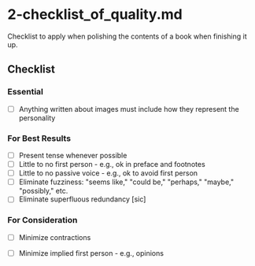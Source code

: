 
# 2-checklist_of_quality.md

Checklist to apply when polishing the contents of a book when finishing it up.

## Checklist

### Essential

- [ ] Anything written about images must include how they represent the personality

### For Best Results

- [ ] Present tense whenever possible
- [ ] Little to no first person - e.g., ok in preface and footnotes
- [ ] Little to no passive voice - e.g., ok to avoid first person
- [ ] Eliminate fuzziness: "seems like," "could be," "perhaps," "maybe," "possibly," etc.
- [ ] Eliminate superfluous redundancy [sic]

### For Consideration

- [ ] Minimize contractions
- [ ] Minimize implied first person - e.g., opinions

